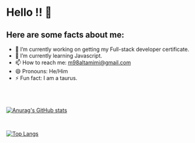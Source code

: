 # Hello !! 👋


## Here are some facts about me:


- 🔭 I’m currently working on getting my Full-stack developer certificate.
- 🌱 I’m currently learning Javascript.
- 📫 How to reach me: m98altamimi@gmail.com
- 😄 Pronouns: He/Him
- ⚡ Fun fact: I am a taurus.

<br> <br>

 [![Anurag's GitHub stats](https://github-readme-stats.vercel.app/api?username=MohammadAltamimi98&count_private=true&show_icons=true&theme=dark)](https://github.com/anuraghazra/github-readme-stats)
 
 <br>

[![Top Langs](https://github-readme-stats.vercel.app/api/top-langs/?username=MohammadAltamimi98&layout=compact)](https://github.com/anuraghazra/github-readme-stats)



